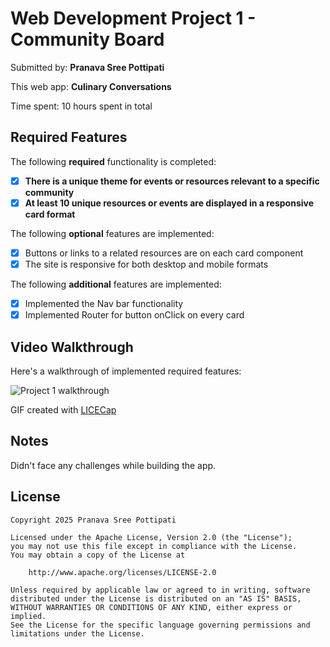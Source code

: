# Web Development Project 1 - Community Board

Submitted by: **Pranava Sree Pottipati**

This web app: **Culinary Conversations**

Time spent: 10 hours spent in total

## Required Features

The following **required** functionality is completed:

- [x] **There is a unique theme for events or resources relevant to a specific community**
- [x] **At least 10 unique resources or events are displayed in a responsive card format**

The following **optional** features are implemented:

- [x] Buttons or links to a related resources are on each card component
- [x] The site is responsive for both desktop and mobile formats

The following **additional** features are implemented:

- [x] Implemented the Nav bar functionality
- [x] Implemented Router for button onClick on every card

## Video Walkthrough

Here's a walkthrough of implemented required features:

![Project 1 walkthrough](./public/CodePath_Prework_Walkthrough.gif)

<!-- Replace this with whatever GIF tool you used! -->

GIF created with [LICECap](https://www.cockos.com/licecap/)

## Notes

Didn't face any challenges while building the app.

## License

    Copyright 2025 Pranava Sree Pottipati

    Licensed under the Apache License, Version 2.0 (the "License");
    you may not use this file except in compliance with the License.
    You may obtain a copy of the License at

        http://www.apache.org/licenses/LICENSE-2.0

    Unless required by applicable law or agreed to in writing, software
    distributed under the License is distributed on an "AS IS" BASIS,
    WITHOUT WARRANTIES OR CONDITIONS OF ANY KIND, either express or implied.
    See the License for the specific language governing permissions and
    limitations under the License.
